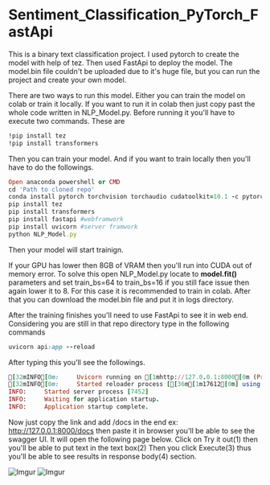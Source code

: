 # Sentiment_Classification_PyTorch_FastApi

This is a binary text classification project. I used pytorch to create the model with help of tez. Then used FastApi to deploy the model. The model.bin file couldn't be uploaded due to it's huge file, but you can run the project and create your own model.

There are two ways to run this model. Either you can train the model on colab or train it locally. If you want to run it in colab then just copy past the whole code written in NLP_Model.py. Before running it you'll have to execute two commands. These are

```ruby
!pip install tez
!pip install transformers
```
Then you can train your model. And if you want to train locally then you'll have to do the followings.

```ruby
Open anaconda powershell or CMD
cd 'Path to cloned repo'
conda install pytorch torchvision torchaudio cudatoolkit=10.1 -c pytorch
pip install tez
pip install transformers
pip install fastapi #webframwork
pip install uvicorn #server framwork
python NLP_Model.py
```
Then your model will start trainign. 


If your GPU has lower then 8GB of VRAM then you'll run into CUDA out of memory error. To solve this open NLP_Model.py locate to **model.fit()** parameters and set train_bs=64 to train_bs=16 if you still face issue then again lower it to 8. For this case it is recommended to train in colab. After that you can download the model.bin file and put it in logs directory.

After the training finishes you'll need to use FastApi to see it in web end. Considering you are still in that repo directory type in the following commands

```ruby
uvicorn api:app --reload
```
After typing this you'll see the followings.

```ruby
[32mINFO[0m:     Uvicorn running on [1mhttp://127.0.0.1:8000[0m (Press CTRL+C to quit)
[32mINFO[0m:     Started reloader process [[36m[1m17612[0m] using [36m[1mstatreload[0m
INFO:     Started server process [7452]
INFO:     Waiting for application startup.
INFO:     Application startup complete.
```

Now just copy the link and add /docs in the end ex: http://127.0.0.1:8000/docs then paste it in browser you'll be able to see the swagger UI. It will open the following page below. Click on Try it out(1) then you'll be able to put text in the text box(2) Then you click Execute(3) thus you'll be able to see results in response body(4) section.

![Imgur](https://i.imgur.com/rnuU5L8.png)
![Imgur](https://i.imgur.com/NuKTawZ.png)